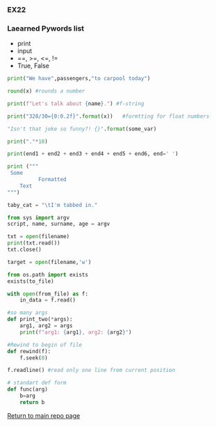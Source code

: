### EX22
### Laearned Pywords list

 * print
 * input
 * ==, >=, <=, !=
 * True, False
```python
print("We have",passengers,"to carpool today")
```
```python
round(x) #rounds a number
```
```python
print(f"Let's talk about {name}.") #f-string
```
```python
print("328/30={0:0.2f}".format(x))   #formtting for float numbers
```
 ```python
"Isn't that joke so funny?! {}".format(some_var)
```
```python
print("."*10) 
```
```python 
print(end1 + end2 + end3 + end4 + end5 + end6, end=' ') 
```
```python
print ("""
 Some
          Formatted
    Text
""")
```
```python
taby_cat = "\tI'm tabbed in."
```
```python
from sys import argv
script, name, surname, age = argv
```
```python
txt = open(filename)
print(txt.read())
txt.close()
```
```python
target = open(filename,'w')
```
```python
from os.path import exists
exists(to_file)
```
```python
with open(from_file) as f:
	in_data = f.read()
```
```python
#so many args
def print_two(*args):
	arg1, arg2 = args
	print(f"arg1: {arg1}, arg2: {arg2}")
```
```python
#Rewind to begin of file
def rewind(f):
	f.seek(0)
```
```python
f.readline() #read only one line from current position
```
```python
# standart def form
def func(arg)
    b=arg
    return b
```

[Return to main repo page](https://github.com/Aersum/py-learning)
